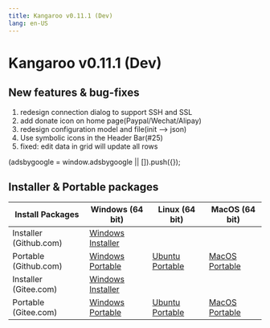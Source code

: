 ```yaml
---
title: Kangaroo v0.11.1 (Dev)
lang: en-US
---
```


# Kangaroo v0.11.1 (Dev)

## New features & bug-fixes
1. redesign connection dialog to support SSH and SSL
2. add donate icon on home page(Paypal/Wechat/Alipay)
3. redesign configuration model and file(init --> json)
4. Use symbolic icons in the Header Bar(#25)
5. fixed: edit data in grid will update all rows


<div>
    <script2 type="text/javascript" async="true" src="https://pagead2.googlesyndication.com/pagead/js/adsbygoogle.js" />
    <ins class="adsbygoogle"
        style="display:block; text-align:center;"
        data-ad-layout="in-article"
        data-ad-format="fluid"
        data-ad-client="ca-pub-3975819313740938"
        data-ad-slot="6760827895"></ins>
    <script2 type="text/javascript">
        (adsbygoogle = window.adsbygoogle || []).push({});
    </script2>
</div>


## Installer & Portable packages <Badge text="link expired" type="warning"/>

| Install Packages              | Windows (64 bit)  | Linux (64 bit)    | MacOS (64 bit)    |
|-------------------------------|-------------------|-------------------|-------------------|
| Installer (Github.com) | [Windows Installer](https://github.com/dbkangaroo/kangaroo/releases/download/v0.11.1.200113/Kangaroo_0.11.1.200113_win64.exe) | | |
| Portable (Github.com)  | [Windows Portable](https://github.com/dbkangaroo/kangaroo/releases/download/v0.11.1.200113/Kangaroo_0.11.1.200113_win64.7z) | [Ubuntu Portable](https://github.com/dbkangaroo/kangaroo/releases/download/v0.11.1.200113/Kangaroo_0.11.1.200113_ubuntu.zip) | [MacOS Portable](https://github.com/dbkangaroo/kangaroo/releases/download/v0.11.1.200113/Kangaroo_0.11.1.200113_macos.zip) |
| Installer (Gitee.com) | [Windows Installer](https://gitee.com/dbkangaroo/kangaroo/attach_files/326642/download) | | |
| Portable (Gitee.com)  | [Windows Portable](https://gitee.com/dbkangaroo/kangaroo/attach_files/326643/download) | [Ubuntu Portable](https://gitee.com/dbkangaroo/kangaroo/attach_files/326641/download) | [MacOS Portable](https://gitee.com/dbkangaroo/kangaroo/attach_files/326644/download) |